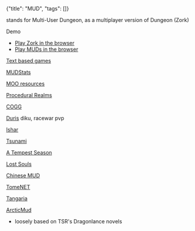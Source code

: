 {"title": "MUD", "tags": []}

stands for Multi-User Dungeon, as a multiplayer version of Dungeon (Zork)

Demo
* [Play Zork in the browser](http://textadventures.co.uk/games/view/5zyoqrsugeopel3ffhz_vq/zork)
* [Play MUDs in the browser](https://grapevine.haus/)

[Text based games](https://www.slideshare.net/apLexgrind/interactive-fiction-text-based-game)

[MUDStats](http://mudstats.com/)

[MOO resources](https://lisdude.com/moo/)

[Procedural Realms](http://www.proceduralrealms.com/)

[COGG](https://cogg.contrarium.net/)

[Duris](https://www.durismud.com/) diku, racewar pvp

[Ishar](https://isharmud.com/)

[Tsunami](http://www.thebigwave.net/index.php)

[A Tempest Season](https://tempestseason.com/)

[Lost Souls](https://www.lostsouls.org/)

[Chinese MUD](https://im-mortal.cn/mudlist)

[TomeNET](https://www.tomenet.eu/index.php)

[Tangaria](https://tangaria.com/)

[ArcticMud](http://arcticmud.org/)
* loosely based on TSR's Dragonlance novels

